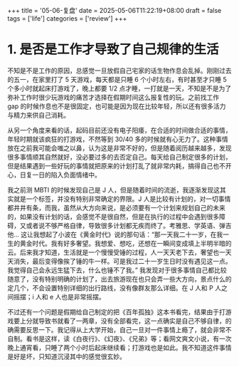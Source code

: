 +++
title = '05-06-复盘'
date = 2025-05-06T11:22:19+08:00
draft = false
tags = ['life']
categories = ['review']
+++

# 1. 是否是工作才导致了自己规律的生活
不知是不是工作的原因，总感觉一旦放假自己宅家的话生物作息会乱掉。刚刚过去的五一，在家里打了 5 天游戏，每天都是只睡 6 个小时左右，有时甚至才只睡 5 个多小时就起床打游戏了，晚上都要 1/2 点才睡，一打就是一天，不知是不是为了弥补工作时很少玩游戏的痛苦才选择在假期时间这么报复性的玩。之前找工作 gap 的时候作息也不是很固定，也可能是因为现在比较年轻，所以还有很多活力与精力来供自己消耗。

从另一个角度来看的话，起码目前还没有电子阳痿，在合适的时间做合适的事情，年轻时期就该疯狂的打游戏，不然等到 30/40 多的时候就有心无力了。这种事情放在之前我可能会嗤之以鼻，认为这是非常不好的，但是随着阅历越来越多，发现很多事情顺其自然就好，没必要过多的去否定自己。每天给自己制定很多的计划，但是结果遇到一些好玩的事情就把原来的计划打乱了就非常内耗，搞得自己也不开心，日复一日的陷入负面情绪中。

我之前测 MBTI 的时候发现自己是 J 人，但是随着时间的流逝，我逐渐发现这其实就是一个标签，并没有特别非常确定的界限。J 人是比较有计划的，对一切事情都井井有条，而我，虽然从大方向来说，是必须要有一个计划来规划自己的未来的，如果没有计划的话，会感觉不是很自然，但是在执行的过程中会遇到很多障碍，又或者说不够严格自律，导致很多计划都无疾而终了。考雅思、学英语、弹吉他... 这让我想起了小波在《黄金时代》说的那句话：“那一天我二十一岁，在我一生的黄金时代。我有好多奢望。我想爱、想吃，还想在一瞬间变成填上半明半暗的云。后来我才知道，生活就是一个慢慢受锤的过程，人一天天老下去，奢望也一天天消失，最后变得像挨了锤的牛一样。可是我过二十一岁生日时没有遇见这一点。我觉得自己会永远生猛下去，什么也锤不了我。” 我发现对于很多事情自己都比较随意了，没有特别明确的计划了，出去旅游现在也只会弄一些大方向，景点什么的定几个，不会设置特别详细的出行路线，没有像群友那么详细。在 J 人和 P 人之间摇摆；i 人和 e 人也是非常摇摆。

不过还有一个问题是假期给自己制定的把《百年孤独》这本书看完，结果由于打游戏要上分就导致书就看了一两章，没有全部看完，这一点确实是自己不够自律，的确需要反思一下。我记得从上大学开始，自己一旦对一件事情上瘾了，就会非常不自制。看书是这样，读《白夜行》、《幻夜》、《兄弟》等；看网文爽文小说，有一次晚上通宵看，只睡了两个小时后起床继续看；打游戏也是如此。我不知道这件事情是好是坏，只知道沉浸其中的感觉很玄妙。